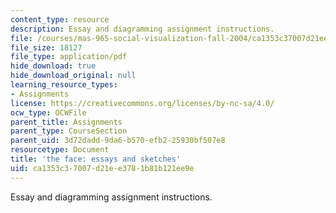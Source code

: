 ```yaml
---
content_type: resource
description: Essay and diagramming assignment instructions.
file: /courses/mas-965-social-visualization-fall-2004/ca1353c37007d21ee3781b81b121ee9e_assn10.pdf
file_size: 18127
file_type: application/pdf
hide_download: true
hide_download_original: null
learning_resource_types:
- Assignments
license: https://creativecommons.org/licenses/by-nc-sa/4.0/
ocw_type: OCWFile
parent_title: Assignments
parent_type: CourseSection
parent_uid: 3d72dadd-9da6-b570-efb2-25930bf507e8
resourcetype: Document
title: 'the face: essays and sketches'
uid: ca1353c3-7007-d21e-e378-1b81b121ee9e
---
```

Essay and diagramming assignment instructions.